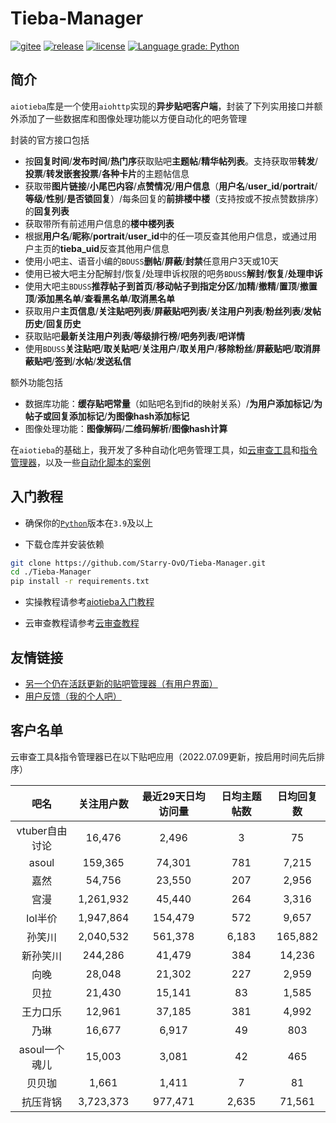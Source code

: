 # Tieba-Manager

[![gitee](https://img.shields.io/badge/mirror-gitee-red)](https://gitee.com/Starry-OvO/Tieba-Manager)
[![release](https://img.shields.io/github/release/Starry-OvO/Tieba-Manager?color=blue&logo=github)](../../releases)
[![license](https://img.shields.io/github/license/Starry-OvO/Tieba-Manager?color=blue&logo=github)](LICENSE)
[![Language grade: Python](https://img.shields.io/lgtm/grade/python/g/Starry-OvO/Tieba-Manager?logo=lgtm)](https://lgtm.com/projects/g/Starry-OvO/Tieba-Manager/context:python)

## 简介

`aiotieba`库是一个使用`aiohttp`实现的**异步贴吧客户端**，封装了下列实用接口并额外添加了一些数据库和图像处理功能以方便自动化的吧务管理

封装的官方接口包括

+ 按**回复时间**/**发布时间**/**热门序**获取贴吧**主题帖**/**精华帖列表**。支持获取带**转发**/**投票**/**转发嵌套投票**/**各种卡片**的主题帖信息
+ 获取带**图片链接**/**小尾巴内容**/**点赞情况**/**用户信息**（**用户名**/**user_id**/**portrait**/**等级**/**性别**/**是否锁回复**）/每条回复的**前排楼中楼**（支持按或不按点赞数排序）的**回复列表**
+ 获取带所有前述用户信息的**楼中楼列表**
+ 根据**用户名**/**昵称**/**portrait**/**user_id**中的任一项反查其他用户信息，或通过用户主页的**tieba_uid**反查其他用户信息
+ 使用小吧主、语音小编的`BDUSS`**删帖**/**屏蔽**/**封禁**任意用户3天或10天
+ 使用已被大吧主分配解封/恢复/处理申诉权限的吧务`BDUSS`**解封**/**恢复**/**处理申诉**
+ 使用大吧主`BDUSS`**推荐帖子到首页**/**移动帖子到指定分区**/**加精**/**撤精**/**置顶**/**撤置顶**/**添加黑名单**/**查看黑名单**/**取消黑名单**
+ 获取用户**主页信息**/**关注贴吧列表**/**屏蔽贴吧列表**/**关注用户列表**/**粉丝列表**/**发帖历史**/**回复历史**
+ 获取贴吧**最新关注用户列表**/**等级排行榜**/**吧务列表**/**吧详情**
+ 使用`BDUSS`**关注贴吧**/**取关贴吧**/**关注用户**/**取关用户**/**移除粉丝**/**屏蔽贴吧**/**取消屏蔽贴吧**/**签到**/**水帖**/**发送私信**

额外功能包括

+ 数据库功能：**缓存贴吧常量**（如贴吧名到fid的映射关系）/**为用户添加标记**/**为帖子或回复添加标记**/**为图像hash添加标记**
+ 图像处理功能：**图像解码**/**二维码解析**/**图像hash计算**

在`aiotieba`的基础上，我开发了多种自动化吧务管理工具，如[云审查工具](wikis/cloud_review_introduction.md)和[指令管理器](../../wiki/%E6%8C%87%E4%BB%A4%E7%AE%A1%E7%90%86%E5%99%A8%E4%BD%BF%E7%94%A8%E8%AF%B4%E6%98%8E%E4%B9%A6)，以及一些[自动化脚本的案例](wikis/many_utils.md)

## 入门教程

+ 确保你的[`Python`](https://www.python.org/downloads/)版本在`3.9`及以上

+ 下载仓库并安装依赖

```bash
git clone https://github.com/Starry-OvO/Tieba-Manager.git
cd ./Tieba-Manager
pip install -r requirements.txt
```

+ 实操教程请参考[aiotieba入门教程](wikis/tutorial.md)

+ 云审查教程请参考[云审查教程](wikis/cloud_review_tutorial.md)

## 友情链接

+ [另一个仍在活跃更新的贴吧管理器（有用户界面）](https://github.com/dog194/TiebaManager)
+ [用户反馈（我的个人吧）](https://tieba.baidu.com/f?ie=utf-8&kw=starry)

## 客户名单

云审查工具&指令管理器已在以下贴吧应用（2022.07.09更新，按启用时间先后排序）

|      吧名      | 关注用户数 | 最近29天日均访问量 | 日均主题帖数 | 日均回复数 |
| :------------: | :--------: | :----------------: | :----------: | :--------: |
| vtuber自由讨论 |   16,476   |       2,496        |      3       |     75     |
|     asoul      |  159,365   |       74,301       |     781      |   7,215    |
|      嘉然      |   54,756   |       23,550       |     207      |   2,956    |
|      宫漫      | 1,261,932  |       45,440       |     264      |   3,316    |
|    lol半价     | 1,947,864  |      154,479       |     572      |   9,657    |
|     孙笑川     | 2,040,532  |      561,378       |    6,183     |  165,882   |
|    新孙笑川    |  244,286   |       41,479       |     384      |   14,236   |
|      向晚      |   28,048   |       21,302       |     227      |   2,959    |
|      贝拉      |   21,430   |       15,141       |      83      |   1,585    |
|    王力口乐    |   12,961   |       37,185       |     381      |   4,992    |
|      乃琳      |   16,677   |       6,917        |      49      |    803     |
| asoul一个魂儿  |   15,003   |       3,081        |      42      |    465     |
|     贝贝珈     |   1,661    |       1,411        |      7       |     81     |
|    抗压背锅    | 3,723,373  |      977,471       |    2,635     |   71,561   |
